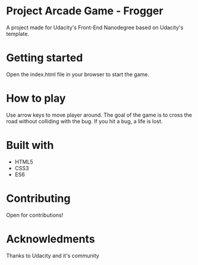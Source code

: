 # Project Arcade Game - Frogger

A project made for Udacity's Front-End Nanodegree based on Udacity's template.

# Getting started

Open the index.html file in your browser to start the game.

# How to play

Use arrow keys to move player around. The goal of the game is to cross the road without colliding with the bug.
If you hit a bug, a life is lost. 

# Built with

 - HTML5
 - CSS3
 - ES6

# Contributing

Open for contributions!

# Acknowledments

Thanks to Udacity and it's community

